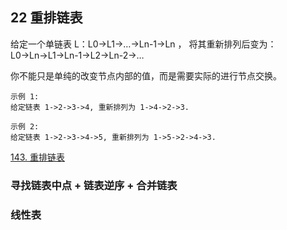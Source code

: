 ## 22 重排链表

给定一个单链表 L：L0→L1→…→Ln-1→Ln ，
将其重新排列后变为： L0→Ln→L1→Ln-1→L2→Ln-2→…

你不能只是单纯的改变节点内部的值，而是需要实际的进行节点交换。

```
示例 1:
给定链表 1->2->3->4, 重新排列为 1->4->2->3.

示例 2:
给定链表 1->2->3->4->5, 重新排列为 1->5->2->4->3.
```


[143. 重排链表](https://leetcode-cn.com/problems/reorder-list/)



### 寻找链表中点 + 链表逆序 + 合并链表





### 线性表